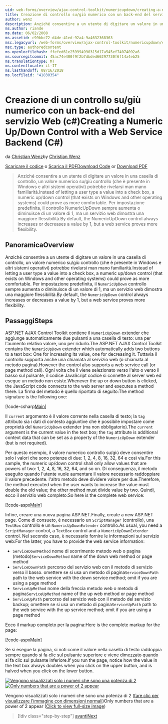 ```yaml
---
uid: web-forms/overview/ajax-control-toolkit/numericupdown/creating-a-numeric-up-down-control-with-a-web-service-backend-cs
title: Creazione di controllo su/giù numerico con un back-end del servizio Web (c#) | Microsoft Docs
author: wenz
description: Anziché consentire a un utente di digitare un valore in una casella di controllo, un controllo (che è presente in Windows e altri sistemi operativi) su/giù numerico potrebbe rivelarsi man mano c...
ms.author: riande
ms.date: 06/02/2008
ms.assetid: c99bbc72-d4de-41ed-92a4-9a4632368363
msc.legacyurl: /web-forms/overview/ajax-control-toolkit/numericupdown/creating-a-numeric-up-down-control-with-a-web-service-backend-cs
msc.type: authoredcontent
ms.openlocfilehash: ffefed61e259994990315d17a545ef74074092a6
ms.sourcegitcommit: 45ac74e400f9f2b7dbded66297730f6f14a4eb25
ms.translationtype: MT
ms.contentlocale: it-IT
ms.lasthandoff: 08/16/2018
ms.locfileid: "41830354"
---
```

<a name="creating-a-numeric-updown-control-with-a-web-service-backend-c"></a><span data-ttu-id="03d64-103">Creazione di un controllo su/giù numerico con un back-end del servizio Web (c#)</span><span class="sxs-lookup"><span data-stu-id="03d64-103">Creating a Numeric Up/Down Control with a Web Service Backend (C#)</span></span>
====================
<span data-ttu-id="03d64-104">da [Christian Wenz](https://github.com/wenz)</span><span class="sxs-lookup"><span data-stu-id="03d64-104">by [Christian Wenz](https://github.com/wenz)</span></span>

<span data-ttu-id="03d64-105">[Scaricare il codice](http://download.microsoft.com/download/9/3/f/93f8daea-bebd-4821-833b-95205389c7d0/numericupdown1.cs.zip) o [Scarica il PDF](http://download.microsoft.com/download/2/d/c/2dc10e34-6983-41d4-9c08-f78f5387d32b/numericupdown1CS.pdf)</span><span class="sxs-lookup"><span data-stu-id="03d64-105">[Download Code](http://download.microsoft.com/download/9/3/f/93f8daea-bebd-4821-833b-95205389c7d0/numericupdown1.cs.zip) or [Download PDF](http://download.microsoft.com/download/2/d/c/2dc10e34-6983-41d4-9c08-f78f5387d32b/numericupdown1CS.pdf)</span></span>

> <span data-ttu-id="03d64-106">Anziché consentire a un utente di digitare un valore in una casella di controllo, un valore numerico su/giù controllo (che è presente in Windows e altri sistemi operativi) potrebbe rivelarsi man mano familiarità.</span><span class="sxs-lookup"><span data-stu-id="03d64-106">Instead of letting a user type a value into a check box, a numeric up/down control (that exists on Windows and other operating systems) could prove as more comfortable.</span></span> <span data-ttu-id="03d64-107">Per impostazione predefinita, il controllo NumericUpDown sempre aumenta o diminuisce di un valore di 1, ma un servizio web dimostra una maggiore flessibilità.</span><span class="sxs-lookup"><span data-stu-id="03d64-107">By default, the NumericUpDown control always increases or decreases a value by 1, but a web service proves more flexibility.</span></span>


## <a name="overview"></a><span data-ttu-id="03d64-108">Panoramica</span><span class="sxs-lookup"><span data-stu-id="03d64-108">Overview</span></span>

<span data-ttu-id="03d64-109">Anziché consentire a un utente di digitare un valore in una casella di controllo, un valore numerico su/giù controllo (che è presente in Windows e altri sistemi operativi) potrebbe rivelarsi man mano familiarità.</span><span class="sxs-lookup"><span data-stu-id="03d64-109">Instead of letting a user type a value into a check box, a numeric up/down control (that exists on Windows and other operating systems) could prove as more comfortable.</span></span> <span data-ttu-id="03d64-110">Per impostazione predefinita, il `NumericUpDown` controllo sempre aumenta o diminuisce di un valore di 1, ma un servizio web dimostra una maggiore flessibilità.</span><span class="sxs-lookup"><span data-stu-id="03d64-110">By default, the `NumericUpDown` control always increases or decreases a value by 1, but a web service proves more flexibility.</span></span>

## <a name="steps"></a><span data-ttu-id="03d64-111">Passaggi</span><span class="sxs-lookup"><span data-stu-id="03d64-111">Steps</span></span>

<span data-ttu-id="03d64-112">ASP.NET AJAX Control Toolkit contiene il `NumericUpDown` extender che aggiunge automaticamente due pulsanti a una casella di testo: una per l'aumento relativo valore, uno per ridurlo.</span><span class="sxs-lookup"><span data-stu-id="03d64-112">The ASP.NET AJAX Control Toolkit contains the `NumericUpDown` extender which automatically adds two buttons to a text box: One for increasing its value, one for decreasing it.</span></span> <span data-ttu-id="03d64-113">Tuttavia il controllo supporta anche una chiamata al servizio web (o chiamata al metodo pagina).</span><span class="sxs-lookup"><span data-stu-id="03d64-113">However the control also supports a web service call (or page method call).</span></span> <span data-ttu-id="03d64-114">Ogni volta che il viene selezionato verso l'alto o verso il basso sul pulsante, il codice JavaScript codice si connette al server web ed esegue un metodo non esiste.</span><span class="sxs-lookup"><span data-stu-id="03d64-114">Whenever the up or down button is clicked, the JavaScript code connects to the web server and executes a method there.</span></span> <span data-ttu-id="03d64-115">La firma del metodo è quello riportato di seguito:</span><span class="sxs-lookup"><span data-stu-id="03d64-115">The method signature is the following one:</span></span>

[!code-csharp[Main](creating-a-numeric-up-down-control-with-a-web-service-backend-cs/samples/sample1.cs)]

<span data-ttu-id="03d64-116">Il `current` argomento è il valore corrente nella casella di testo; la `tag` attributo sia i dati di contesto aggiuntive che è possibile impostare come proprietà del `NumericUpDown` extender (ma non obbligatorio).</span><span class="sxs-lookup"><span data-stu-id="03d64-116">The `current` argument is the current value in the text box; the `tag` attribute is additional context data that can be set as a property of the `NumericUpDown` extender (but is not required).</span></span>

<span data-ttu-id="03d64-117">Per questo esempio, il valore numerico controllo su/giù deve consentire solo i valori che sono potenze di due: 1, 2, 4, 8, 16, 32, 64 e così via.</span><span class="sxs-lookup"><span data-stu-id="03d64-117">For this sample, the numeric up/down control shall only allow values that are powers of two: 1, 2, 4, 8, 16, 32, 64, and so on.</span></span> <span data-ttu-id="03d64-118">Di conseguenza, il metodo eseguito quando l'utente vuole aumentare il valore necessario raddoppiare il valore precedente. l'altro metodo deve dividere valore per due.</span><span class="sxs-lookup"><span data-stu-id="03d64-118">Therefore, the method executed when the user wants to increase the value must double the old value; the other method must divide value by two.</span></span> <span data-ttu-id="03d64-119">Quindi, ecco il servizio web completo:</span><span class="sxs-lookup"><span data-stu-id="03d64-119">So here is the complete web service:</span></span>

[!code-aspx[Main](creating-a-numeric-up-down-control-with-a-web-service-backend-cs/samples/sample2.aspx)]

<span data-ttu-id="03d64-120">Infine, creare una nuova pagina ASP.NET.</span><span class="sxs-lookup"><span data-stu-id="03d64-120">Finally, create a new ASP.NET page.</span></span> <span data-ttu-id="03d64-121">Come di consueto, è necessario un `ScriptManager` (controllo), una `TextBox` controllo e un `NumericUpDownExtender` controllo.</span><span class="sxs-lookup"><span data-stu-id="03d64-121">As usual, you need a `ScriptManager` control, a `TextBox` control and a `NumericUpDownExtender` control.</span></span> <span data-ttu-id="03d64-122">Nel secondo caso, è necessario fornire le informazioni sul servizio web:</span><span class="sxs-lookup"><span data-stu-id="03d64-122">For the latter, you have to provide the web service information:</span></span>

- <span data-ttu-id="03d64-123">`ServiceDownMethod` nome di scorrimento metodo web o pagina (metodo)</span><span class="sxs-lookup"><span data-stu-id="03d64-123">`ServiceDownMethod` name of the down web method or page method</span></span>
- <span data-ttu-id="03d64-124">`ServiceDownPath` percorso del servizio web con il metodo di servizio verso il basso. omettere se si usa un metodo di pagina</span><span class="sxs-lookup"><span data-stu-id="03d64-124">`ServiceDownPath` path to the web service with the down service method; omit if you are using a page method</span></span>
- <span data-ttu-id="03d64-125">`ServiceUpMethod` nome della freccia metodo web o metodo di pagina</span><span class="sxs-lookup"><span data-stu-id="03d64-125">`ServiceUpMethod` name of the up web method or page method</span></span>
- <span data-ttu-id="03d64-126">`ServiceUpPath` percorso del servizio web con il metodo del servizio backup; omettere se si usa un metodo di pagina</span><span class="sxs-lookup"><span data-stu-id="03d64-126">`ServiceUpPath` path to the web service with the up service method; omit if you are using a page method</span></span>

<span data-ttu-id="03d64-127">Ecco il markup completo per la pagina:</span><span class="sxs-lookup"><span data-stu-id="03d64-127">Here is the complete markup for the page:</span></span>

[!code-aspx[Main](creating-a-numeric-up-down-control-with-a-web-service-backend-cs/samples/sample3.aspx)]

<span data-ttu-id="03d64-128">Se si esegue la pagina, si noti come il valore nella casella di testo raddoppia sempre quando si fa clic sul pulsante superiore e viene dimezzato quando si fa clic sul pulsante inferiore.</span><span class="sxs-lookup"><span data-stu-id="03d64-128">If you run the page, notice how the value in the text box always doubles when you click on the upper button, and is halved when you click on the lower button.</span></span>


<span data-ttu-id="03d64-129">[![Vengono visualizzati solo i numeri che sono una potenza di 2](creating-a-numeric-up-down-control-with-a-web-service-backend-cs/_static/image2.png)](creating-a-numeric-up-down-control-with-a-web-service-backend-cs/_static/image1.png)</span><span class="sxs-lookup"><span data-stu-id="03d64-129">[![Only numbers that are a power of 2 appear](creating-a-numeric-up-down-control-with-a-web-service-backend-cs/_static/image2.png)](creating-a-numeric-up-down-control-with-a-web-service-backend-cs/_static/image1.png)</span></span>

<span data-ttu-id="03d64-130">Vengono visualizzati solo i numeri che sono una potenza di 2 ([fare clic per visualizzare l'immagine con dimensioni normali](creating-a-numeric-up-down-control-with-a-web-service-backend-cs/_static/image3.png))</span><span class="sxs-lookup"><span data-stu-id="03d64-130">Only numbers that are a power of 2 appear ([Click to view full-size image](creating-a-numeric-up-down-control-with-a-web-service-backend-cs/_static/image3.png))</span></span>

> [!div class="step-by-step"]
> [<span data-ttu-id="03d64-131">avanti</span><span class="sxs-lookup"><span data-stu-id="03d64-131">Next</span></span>](creating-a-numeric-up-down-control-with-a-web-service-backend-vb.md)
